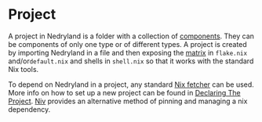 # Project

A project in Nedryland is a folder with a collection of [components](./component.md). They
can be components of only one type or of different types. A project is created by
importing Nedryland in a file and then exposing the [matrix](./matrix.md) in `flake.nix`
and/or`default.nix` and shells in `shell.nix` so that it works with the standard Nix
tools.

To depend on Nedryland in a project, any standard [Nix
fetcher](https://nixos.org/nixpkgs/manual/#chap-pkgs-fetchers) can be used. More info on
how to set up a new project can be found in [Declaring The
Project](../declare-project.md). [Niv](https://github.com/nmattia/niv) provides an
alternative method of pinning and managing a nix dependency.
